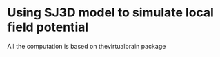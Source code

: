 # Using SJ3D model to simulate local field potential

All the computation is based on thevirtualbrain package
